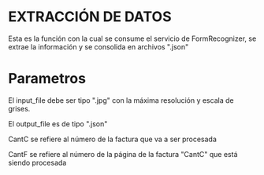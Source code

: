 # EXTRACCIÓN DE DATOS 

Esta es la función con la cual se consume el servicio de FormRecognizer, se extrae la información y se consolida en archivos ".json"

# Parametros

El input_file debe ser tipo ".jpg" con la máxima resolución y escala de grises.

El output_file es de tipo ".json"

CantC se refiere al número de la factura que va a ser procesada

CantF se refiere al número de la página de la factura "CantC" que está siendo procesada
